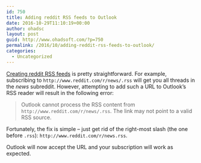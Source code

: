 ```yaml
---
id: 750
title: Adding reddit RSS feeds to Outlook
date: 2016-10-29T11:10:19+00:00
author: ohadsc
layout: post
guid: http://www.ohadsoft.com/?p=750
permalink: /2016/10/adding-reddit-rss-feeds-to-outlook/
categories:
  - Uncategorized
---
```

<a href="https://www.reddit.com/wiki/rss" target="_blank">Creating reddit RSS feeds</a> is pretty straightforward. For example, subscribing to `http://www.reddit.com/r/news/.rss` will get you all threads in the _news_ subreddit. However, attempting to add such a URL to Outlook&#8217;s RSS reader will result in the following error:

> Outlook cannot process the RSS content from `http://www.reddit.com/r/news/.rss`. The link may not point to a valid RSS source. 

Fortunately, the fix is simple &#8211; just get rid of the right-most slash (the one before `.rss`): `http://www.reddit.com/r/news.rss`. 

Outlook will now accept the URL and your subscription will work as expected.